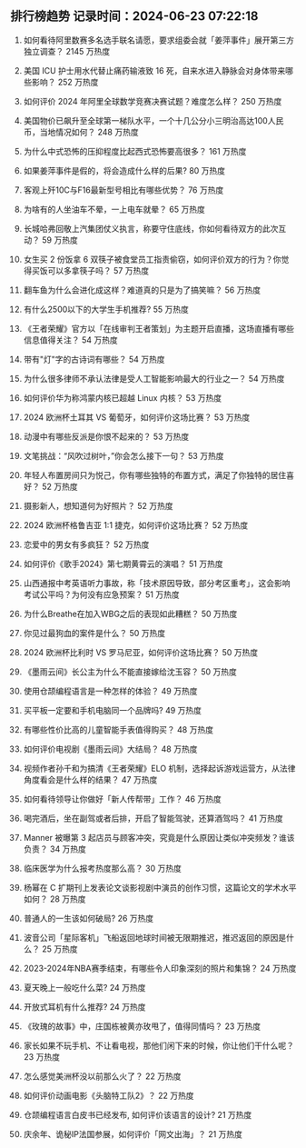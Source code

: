 
## 排行榜趋势 记录时间：2024-06-23 07:22:18
  
  1. 如何看待阿里数赛多名选手联名请愿，要求组委会就「姜萍事件」展开第三方独立调查？ 2145 万热度
    
  2. 美国 ICU 护士用水代替止痛药输液致 16 死，自来水进入静脉会对身体带来哪些影响？ 252 万热度
    
  3. 如何评价 2024 年阿里全球数学竞赛决赛试题？难度怎么样？ 250 万热度
    
  4. 美国物价已飙升至全球第一梯队水平，一个十几公分小三明治高达100人民币，当地情况如何？ 248 万热度
    
  5. 为什么中式恐怖的压抑程度比起西式恐怖要高很多？ 161 万热度
    
  6. 如果姜萍事件是假的，将会造成什么样的后果? 80 万热度
    
  7. 客观上歼10C与F16最新型号相比有哪些优势？ 76 万热度
    
  8. 为啥有的人坐油车不晕，一上电车就晕？ 65 万热度
    
  9. 长城哈弗回敬上汽集团仗义执言，称要守住底线，你如何看待双方的此次互动？ 59 万热度
    
  10. 女生买 2 份饭拿 6 双筷子被食堂员工指责偷窃，如何评价双方的行为？你觉得买饭可以多拿筷子吗？ 57 万热度
    
  11. 翻车鱼为什么会进化成这样？难道真的只是为了搞笑嘛？ 56 万热度
    
  12. 有什么2500以下的大学生手机推荐? 55 万热度
    
  13. 《王者荣耀》官方以「在线审判王者策划」为主题开启直播，这场直播有哪些信息值得关注？ 54 万热度
    
  14. 带有"灯"字的古诗词有哪些？ 54 万热度
    
  15. 为什么很多律师不承认法律是受人工智能影响最大的行业之一？ 54 万热度
    
  16. 如何评价华为称鸿蒙内核已超越 Linux 内核？ 53 万热度
    
  17. 2024 欧洲杯土耳其 VS 葡萄牙，如何评价这场比赛？ 53 万热度
    
  18. 动漫中有哪些反派是你恨不起来的？ 53 万热度
    
  19. 文笔挑战：“风吹过树叶，”你会怎么接下一句？ 53 万热度
    
  20. 年轻人布置房间只为悦己，你有哪些独特的布置方式，满足了你独特的居住喜好？ 52 万热度
    
  21. 摄影新人，想知道何为好照片？ 52 万热度
    
  22. 2024 欧洲杯格鲁吉亚 1:1 捷克，如何评价这场比赛？ 52 万热度
    
  23. 恋爱中的男女有多疯狂？ 52 万热度
    
  24. 如何评价《歌手2024》第七期黄霄云的演唱？ 51 万热度
    
  25. 山西通报中考英语听力事故，称「技术原因导致，部分考区重考」，这会影响考试公平吗？为何没有应急预案？ 51 万热度
    
  26. 为什么Breathe在加入WBG之后的表现如此糟糕？ 50 万热度
    
  27. 你见过最狗血的案件是什么？ 50 万热度
    
  28. 2024 欧洲杯比利时 VS 罗马尼亚，如何评价这场比赛？ 50 万热度
    
  29. 《墨雨云间》长公主为什么不能直接嫁给沈玉容？ 50 万热度
    
  30. 使用仓颉编程语言是一种怎样的体验？ 49 万热度
    
  31. 买平板一定要和手机电脑同一个品牌吗? 49 万热度
    
  32. 有哪些性价比高的儿童智能手表值得购买？ 48 万热度
    
  33. 如何评价电视剧《墨雨云间》大结局？ 48 万热度
    
  34. 视频作者孙千和为搞清《王者荣耀》ELO 机制，选择起诉游戏运营方，从法律角度看会是什么样的结果？ 47 万热度
    
  35. 如何看待领导让你做好「新人传帮带」工作？ 46 万热度
    
  36. 喝完酒后，坐在副驾或者后排，开启了智能驾驶，还算酒驾吗？ 41 万热度
    
  37. Manner 被曝第 3 起店员与顾客冲突，究竟是什么原因让类似冲突频发？谁该负责？ 34 万热度
    
  38. 临床医学为什么报考热度那么高？ 30 万热度
    
  39. 杨幂在 C 扩期刊上发表论文谈影视剧中演员的创作习惯，这篇论文的学术水平如何？ 28 万热度
    
  40. 普通人的一生该如何破局? 26 万热度
    
  41. 波音公司「星际客机」飞船返回地球时间被无限期推迟，推迟返回的原因是什么？ 25 万热度
    
  42. 2023-2024年NBA赛季结束，有哪些令人印象深刻的照片和集锦？ 24 万热度
    
  43. 夏天晚上一般吃什么菜? 24 万热度
    
  44. 开放式耳机有什么推荐? 24 万热度
    
  45. 《玫瑰的故事》中，庄国栋被黄亦玫甩了，值得同情吗？ 23 万热度
    
  46. 家长如果不玩手机、不让看电视，那他们闲下来的时候，你让他们干什么呢？ 23 万热度
    
  47. 怎么感觉美洲杯没以前那么火了？ 22 万热度
    
  48. 如何评价动画电影《头脑特工队2》？ 22 万热度
    
  49. 仓颉编程语言白皮书已经发布, 如何评价该语言的设计? 21 万热度
    
  50. 庆余年、诡秘IP法国参展，如何评价「网文出海」？ 21 万热度
    